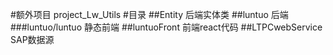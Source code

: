 #额外项目
project_Lw_Utils
#目录
##Entity
后端实体类
##luntuo
后端
###luntuo/luntuo
静态前端
##luntuoFront
前端react代码
##LTPCwebService
SAP数据源